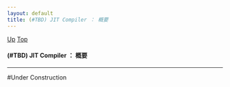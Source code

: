 ```yaml
---
layout: default
title: (#TBD) JIT Compiler ： 概要
---
```

[Up](noQrGfj91w.html) [Top](../index.html)

#### (#TBD) JIT Compiler ： 概要

--- 
#Under Construction







